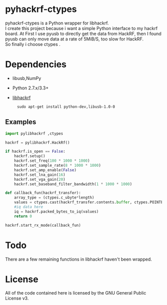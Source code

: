pyhackrf-ctypes
==============
pyhackrf-ctypes is a Python wrapper for libhackrf.<br>
I create this project because  i want a simple Python interface to my hackrf board.
At First I use pyusb to directly get the data from HackRF,  then I found pyusb can only move data at a  rate of  5MiB/S, too slow for HackRF.<br>
So finally i choose ctypes .

# Dependencies

* libusb,NumPy
* Python 2.7.x/3.3+
* [libhackrf](https://github.com/mossmann/hackrf/tree/master/host)

        sudo apt-get install python-dev,libusb-1.0-0 



## Examples

```python
import pylibhackrf ,ctypes

hackrf = pylibhackrf.HackRf()

if hackrf.is_open == False:
    hackrf.setup()
    hackrf.set_freq(100 * 1000 * 1000)
    hackrf.set_sample_rate(8 * 1000 * 1000)
    hackrf.set_amp_enable(False)
    hackrf.set_lna_gain(16)
    hackrf.set_vga_gain(20)    
    hackrf.set_baseband_filter_bandwidth(1 * 1000 * 1000)  

def callback_fun(hackrf_transfer):
    array_type = (ctypes.c_ubyte*length)
    values = ctypes.cast(hackrf_transfer.contents.buffer, ctypes.POINTER(array_type)).contents
    #iq data here
    iq = hackrf.packed_bytes_to_iq(values)    
    return 0

hackrf.start_rx_mode(callback_fun)
```

# Todo
There are a few remaining functions in libhackrf  haven't been wrapped.

# License
All of the code contained here is licensed by the GNU General Public License v3.
